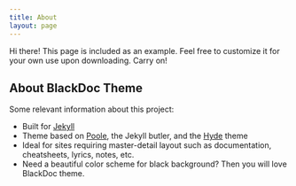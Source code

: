 ```yaml
---
title: About
layout: page
---
```


<p class="message">
  Hi there! This page is included as an example. Feel free to customize it for your own use upon downloading. Carry on!
</p>

## About BlackDoc Theme

Some relevant information about this project:

* Built for [Jekyll](http://jekyllrb.com)
* Theme based on [Poole](http://getpoole.com), the Jekyll butler, and the [Hyde](http://hyde.getpoole.com) theme
* Ideal for sites requiring master-detail layout such as documentation, cheatsheets, lyrics, notes, etc.
* Need a beautiful color scheme for black background? Then you will love BlackDoc theme.

